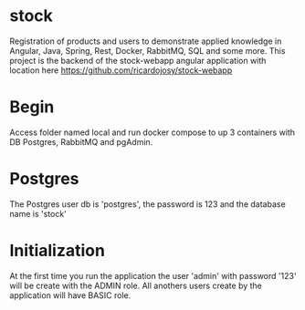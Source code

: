 # stock
Registration of products and users to demonstrate applied knowledge in Angular, Java, Spring, Rest, Docker, RabbitMQ, SQL and some more.
This project is the backend of the stock-webapp angular application with location here https://github.com/ricardojosy/stock-webapp

# Begin
Access folder named local and run docker compose to up 3 containers with DB Postgres, RabbitMQ and pgAdmin.

# Postgres
The Postgres user db is 'postgres', the password is 123 and the database name is 'stock'

# Initialization
At the first time you run the application the user 'admin' with password '123' will be create with the ADMIN role.
All anothers users create by the application will have BASIC role.

